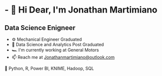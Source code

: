 # - 👋 Hi Dear, I'm Jonathan Martimiano
## Data Science Enigneer

- ⚙️ Mechanical Engineer Graduated
- 🤖 Data Science and Analytics Post Graduated
- 🏎️ I'm currently working at General Motors
- 📫 Reach me at Jonathanmartimiano@outlook.com

🧰 Python, R, Power BI, KNIME, Hadoop, SQL


<!---
Jonathan-Martimiano/Jonathan-Martimiano is a ✨ special ✨ repository because its `README.md` (this file) appears on your GitHub profile.
You can click the Preview link to take a look at your changes.
--->
